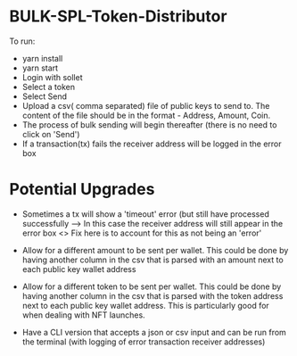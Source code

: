# BULK-SPL-Token-Distributor

To run:

- yarn install
- yarn start
- Login with sollet
- Select a token 
- Select Send
- Upload a csv( comma separated) file of public keys to send to. The content of the file should be in the format - Address, Amount, Coin.
- The process of bulk sending will begin thereafter (there is no need to click on 'Send') 
- If a transaction(tx) fails the receiver address will be logged in the error box 

# Potential Upgrades

- Sometimes a tx will show a 'timeout' error (but still have processed successfully --> In this case the receiver address will still appear in the error box <> Fix here is to account for this as not being an 'error'

- Allow for a different amount to be sent per wallet. This could be done by having another column in the csv that is parsed with an amount next to each public key wallet address

- Allow for a different token to be sent per wallet. This could be done by having another column in the csv that is parsed with the token address next to each public key wallet address. This is particularly good for when dealing with NFT launches.

- Have a CLI version that accepts a json or csv input and can be run from the terminal (with logging of error transaction receiver addresses) 

